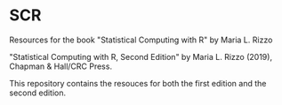 # SCR
Resources for the book "Statistical Computing with R" by Maria L. Rizzo

"Statistical Computing with R, Second Edition" by Maria L. Rizzo (2019), Chapman & Hall/CRC Press. 

This repository contains the resouces for both the first edition and the second edition.


